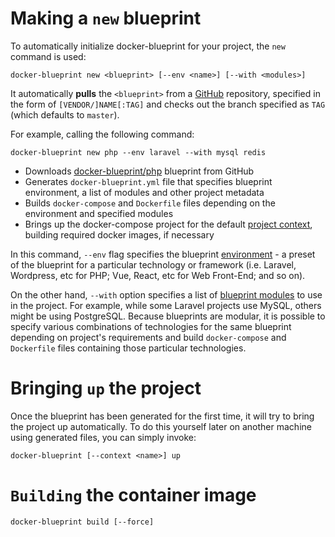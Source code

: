 # Making a `new` blueprint

To automatically initialize docker-blueprint for your project, the `new`
command is used:

```
docker-blueprint new <blueprint> [--env <name>] [--with <modules>]
```

It automatically **pulls** the `<blueprint>` from a [GitHub](https://github.com)
repository, specified in the form of `[VENDOR/]NAME[:TAG]` and checks out
the branch specified as `TAG` (which defaults to `master`).

For example, calling the following command:

```
docker-blueprint new php --env laravel --with mysql redis
```

- Downloads [docker-blueprint/php](https://github.com/docker-blueprint/php)
blueprint from GitHub
- Generates `docker-blueprint.yml` file that specifies blueprint environment,
a list of modules and other project metadata
- Builds `docker-compose` and `Dockerfile` files depending on the environment
and specified modules
- Brings up the docker-compose project for the default [project context](),
building required docker images, if necessary

In this command, `--env` flag specifies the blueprint [environment]() - a
preset of the blueprint for a particular technology or framework (i.e. Laravel,
Wordpress, etc for PHP; Vue, React, etc for Web Front-End; and so on).

On the other hand, `--with` option specifies a list of [blueprint modules]()
to use in the project. For example, while some Laravel projects use MySQL,
others might be using PostgreSQL.
Because blueprints are modular, it is possible to specify various combinations
of technologies for the same blueprint depending on project's requirements and
build `docker-compose` and `Dockerfile` files containing those particular
technologies.

# Bringing `up` the project

Once the blueprint has been generated for the first time, it will try to bring
the project up automatically. To do this yourself later on another machine
using generated files, you can simply invoke:

```
docker-blueprint [--context <name>] up
```

# `Building` the container image

```
docker-blueprint build [--force]
```
